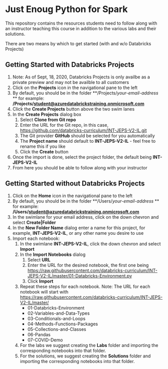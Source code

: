 # Just Enoug Python for Spark
This repository contains the resources students need to follow along with an instructor teaching this course in addition to the various labs and their solutions.

There are two means by which to get started (with and w/o Databricks Projects)

## Getting Started with Databricks Projects
1. Note: As of Sept, 18, 2020, Databricks Projects is only availbe as a private preview and may not be availble to all customers
2. Click on the **Projects** icon in the navigational pane to the left
3. By default, you should be in the folder **/Projects/*your-email-address* ** for example: **/Projects/student@azuredatabrickstraining.onmicrosoft.com**
4. Click the **Create Projects** button above the two swim lanes
5. In the **Create Projects** dialog box
   1. Select **Clone from Git repo**
   2. Enter the URL for the Git repo, in this case, https://github.com/databricks-curriculum/INT-JEPS-V2-IL.git
   3. The Git provider **GitHub** should be selected for you automatically
   4. The **Project name** should default to **INT-JEPS-V2-IL** - feel free to rename this if you like
   5. Click the **Create** button
6. Once the import is done, select the project folder, the default being **INT-JEPS-V2-IL**
7. From here you should be able to follow along with your instructor

## Getting Started without Databricks Projects
1. Click on the **Home** icon in the navigational pane to the left
2. By default, you should be in the folder **/Users/*your-email-address* ** for example: **/Users/student@azuredatabrickstraining.onmicrosoft.com**
3. In the swimlane for your email address, click on the down chevron and select **Create|Folder**
4. In the **New Folder Name** dialog enter a name for this project, for example, **INT-JEPS-V2-IL**, or any other name you desire to use
5. Import each notebook:
   1. In the swimlane **INT-JEPS-V2-IL**, click the down chevron and select **Import**
   2. In the **Import Notebooks** dialog
      1. Select **URL**
      2. Enter the URL for the desired notebook, the first one being https://raw.githubusercontent.com/databricks-curriculum/INT-JEPS-V2-IL/master/01-Databricks-Environment.py
      3. Click **Import**
   3. Repeat these steps for each notebook. Note: The URL for each notebook will start with https://raw.githubusercontent.com/databricks-curriculum/INT-JEPS-V2-IL/master/
      - 01-Databricks-Environment
      - 02-Variables-and-Data-Types
      - 03-Conditionals-and-Loops
      - 04-Methods-Functions-Packages
      - 05-Collections-and-Classes
      - 06-Pandas
      - 07-COVID-Demo
   4. For the labs we suggest creating the **Labs** folder and importing the corresponding notebooks into that folder.
   5. For the solutions, we suggest creating the **Solutions** folder and importing the corresponding notebooks into that folder.

